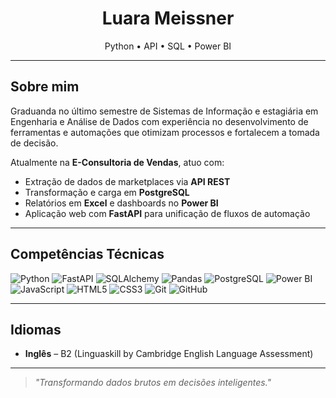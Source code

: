 <h1 align="center">Luara Meissner</h1>

<p align="center">
  Python • API • SQL • Power BI  
</p>

---

## Sobre mim  

Graduanda no último semestre de Sistemas de Informação e estagiária em Engenharia e Análise de Dados com experiência no desenvolvimento de ferramentas e automações que otimizam processos e fortalecem a tomada de decisão.  

Atualmente na **E-Consultoria de Vendas**, atuo com:  
- Extração de dados de marketplaces via **API REST** 
- Transformação e carga em **PostgreSQL**  
- Relatórios em **Excel** e dashboards no **Power BI**  
- Aplicação web com **FastAPI** para unificação de fluxos de automação  

---

## Competências Técnicas  

![Python](https://img.shields.io/badge/Python-3776AB?style=flat&logo=python&logoColor=white) 
![FastAPI](https://img.shields.io/badge/FastAPI-009688?style=flat&logo=fastapi&logoColor=white) 
![SQLAlchemy](https://img.shields.io/badge/SQLAlchemy-FA0000?style=flat&logo=sqlalchemy&logoColor=white)
![Pandas](https://img.shields.io/badge/Pandas-150458?style=flat&logo=pandas&logoColor=white) 
![PostgreSQL](https://img.shields.io/badge/PostgreSQL-4169E1?style=flat&logo=postgresql&logoColor=white) 
![Power BI](https://img.shields.io/badge/PowerBI-F2C811?style=flat&logo=powerbi&logoColor=black) 
![JavaScript](https://img.shields.io/badge/JavaScript-F7DF1E?style=flat&logo=javascript&logoColor=black) 
![HTML5](https://img.shields.io/badge/HTML5-E34F26?style=flat&logo=html5&logoColor=white) 
![CSS3](https://img.shields.io/badge/CSS3-1572B6?style=flat&logo=css3&logoColor=white) 
![Git](https://img.shields.io/badge/Git-F05032?style=flat&logo=git&logoColor=white) 
![GitHub](https://img.shields.io/badge/GitHub-181717?style=flat&logo=github&logoColor=white)

---

## Idiomas  
- **Inglês** – B2 (Linguaskill by Cambridge English Language Assessment)  

---

> *"Transformando dados brutos em decisões inteligentes."*
